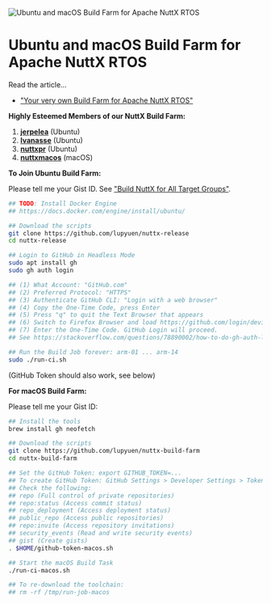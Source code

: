 ![Ubuntu and macOS Build Farm for Apache NuttX RTOS](https://lupyuen.github.io/images/ci3-title.jpg)

# Ubuntu and macOS Build Farm for Apache NuttX RTOS

Read the article...
- ["Your very own Build Farm for Apache NuttX RTOS"](https://lupyuen.codeberg.page/articles/ci2.html)

__Highly Esteemed Members of our NuttX Build Farm:__

1.  [__jerpelea__](https://gist.github.com/jerpelea)  (Ubuntu)
1.  [__lvanasse__](https://gist.github.com/lvanasse) (Ubuntu)
1.  [__nuttxpr__](https://gist.github.com/nuttxpr) (Ubuntu)
1.  [__nuttxmacos__](https://gist.github.com/nuttxmacos) (macOS)

__To Join Ubuntu Build Farm:__

Please tell me your Gist ID. See ["Build NuttX for All Target Groups"](https://lupyuen.codeberg.page/articles/ci2.html#build-nuttx-for-all-target-groups).

```bash
## TODO: Install Docker Engine
## https://docs.docker.com/engine/install/ubuntu/

## Download the scripts
git clone https://github.com/lupyuen/nuttx-release
cd nuttx-release

## Login to GitHub in Headless Mode
sudo apt install gh
sudo gh auth login

## (1) What Account: "GitHub.com"
## (2) Preferred Protocol: "HTTPS"
## (3) Authenticate GitHub CLI: "Login with a web browser"
## (4) Copy the One-Time Code, press Enter
## (5) Press "q" to quit the Text Browser that appears
## (6) Switch to Firefox Browser and load https://github.com/login/device
## (7) Enter the One-Time Code. GitHub Login will proceed.
## See https://stackoverflow.com/questions/78890002/how-to-do-gh-auth-login-when-run-in-headless-mode

## Run the Build Job forever: arm-01 ... arm-14
sudo ./run-ci.sh
```

(GitHub Token should also work, see below)

__For macOS Build Farm:__

Please tell me your Gist ID:

```bash
## Install the tools
brew install gh neofetch

## Download the scripts
git clone https://github.com/lupyuen/nuttx-build-farm
cd nuttx-build-farm

## Set the GitHub Token: export GITHUB_TOKEN=...
## To create GitHub Token: GitHub Settings > Developer Settings > Tokens (Classic) > Generate New Token (Classic)
## Check the following:
## repo (Full control of private repositories)
## repo:status (Access commit status)
## repo_deployment (Access deployment status)
## public_repo (Access public repositories)
## repo:invite (Access repository invitations)
## security_events (Read and write security events)
## gist (Create gists)
. $HOME/github-token-macos.sh

## Start the macOS Build Task
./run-ci-macos.sh

## To re-download the toolchain:
## rm -rf /tmp/run-job-macos
```
